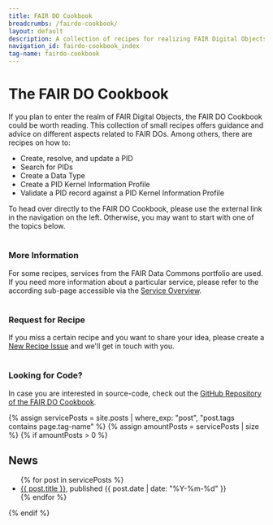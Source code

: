 ```yaml
---
title: FAIR DO Cookbook
breadcrumbs: /fairdo-cookbook/
layout: default
description: A collection of recipes for realizing FAIR Digital Objects.
navigation_id: fairdo-cookbook_index
tag-name: fairdo-cookbook
---
```


# The FAIR DO Cookbook

If you plan to enter the realm of FAIR Digital Objects, the FAIR DO Cookbook could be worth reading. This collection of 
small recipes offers guidance and advice on different aspects related to FAIR DOs. Among others, there are recipes on how
to:

* Create, resolve, and update a PID
* Search for PIDs
* Create a Data Type
* Create a PID Kernel Information Profile
* Validate a PID record against a PID Kernel Information Profile

To head over directly to the FAIR DO Cookbook, please use the external link in the navigation on the left. Otherwise, you may want to start with one of the topics below.


<div class="flex flex-wrap -m-3 inset-5px">
        <div class="w-full sm:w-1/2 md:w-1/3 flex-col p-3">
            <h1 class="text-center"><i class="fa-solid fa-circle-info" aria-hidden="true"></i></h1>
            <h3 class="text-center">More Information</h3>
            <p>For some recipes, services from the FAIR Data Commons portfolio are used. If you need more information about a particular
service, please refer to the according sub-page accessible via the <a href="https://kit-data-manager.github.io/webpage/">Service Overview</a>.
            </p>
        </div>
        <div class="w-full sm:w-1/2 md:w-1/3 flex-col p-3">
            <h1 class="text-center"><i class="fa-solid fa-file-circle-plus" aria-hidden="true"></i></h1>
            <h3 class="text-center">Request for Recipe</h3>
            <p>If you miss a certain recipe and you want to share your idea, please create a 
            <a href="https://github.com/kit-data-manager/webpage/issues/new?assignees=&labels=recipe&template=recipe-request.md&title=%5BRECIPE%5D+Your+recipe+title
">New Recipe Issue</a> and we'll get in touch with you.
            </p>
        </div>
        <div class="w-full sm:w-1/2 md:w-1/3 flex-col p-3">
            <h1 class="text-center"><i class="fa fa-code-fork" aria-hidden="true"></i></h1>
            <h3 class="text-center">Looking for Code?</h3>
            <p>In case you are interested in source-code, check out the <a href="https://github.com/kit-data-manager/fairdo-cookbook/tree/gh-pages">GitHub Repository of the FAIR DO Cookbook</a>.</p>
        </div>
</div>



{% assign servicePosts = site.posts | where_exp: "post", "post.tags contains page.tag-name" %}
{% assign amountPosts = servicePosts | size %}
{% if amountPosts > 0 %}
## News

<ul>
  {% for post in servicePosts %}
      <li><a href="/webpage/{{ post.url }}">{{ post.title }}</a>, published {{ post.date | date: "%Y-%m-%d" }}</li>
  {% endfor %}
</ul>
{% endif %}
